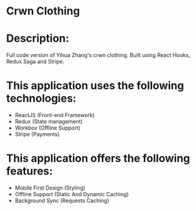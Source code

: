 # Crwn Clothing

# Description:

Full code version of Yihua Zhang's crwn clothing. Built using React Hooks, Redux Saga and Stripe.

# This application uses the following technologies:

- ReactJS (Front-end Framework)
- Redux (State management)
- Workbox (Offline Support)
- Stripe (Payments)

# This application offers the following features:

- Mobile First Design (Styling)
- Offline Support (Static And Dynamic Caching)
- Background Sync (Requests Caching)
